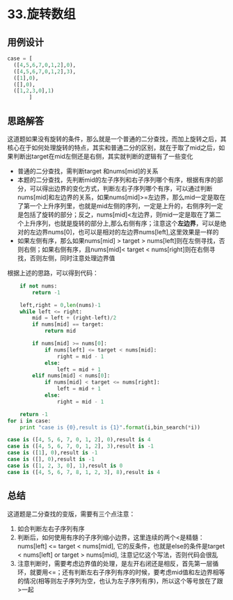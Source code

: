 # 33.旋转数组

## 用例设计

```python
case = [
  ([4,5,6,7,0,1,2],0),
  ([4,5,6,7,0,1,2],3),
  ([1],0),
  ([],0),
  ([1,2,3,0],1)
       ]
```



## 思路解答

这道题如果没有旋转的条件，那么就是一个普通的二分查找，而加上旋转之后，其核心在于如何处理旋转的特点，其实和普通二分的区别，就在于取了mid之后，如果判断出target在mid左侧还是右侧，其实就判断的逻辑有了一些变化

* 普通的二分查找，需判断target 和nums[mid]的关系
* 本题的二分查找，先判断mid的左子序列和右子序列哪个有序，根据有序的部分，可以得出边界的变化方式，判断左右子序列哪个有序，可以通过判断nums[mid]和左边界的关系，如果nums[mid]>=左边界，那么mid一定是取在了第一个上升序列里，也就是mid左侧的序列，一定是上升的，右侧序列一定是包括了旋转的部分；反之，nums[mid]<左边界，则mid一定是取在了第二个上升序列，也就是旋转的部分上,那么右侧有序；注意这个**左边界**，可以是绝对的左边界nums[0]，也可以是相对的左边界nums[left],这里效果是一样的
* 如果左侧有序，那么如果nums[mid] > target > nums[left]则在左侧寻找，否则右侧；如果右侧有序，且nums[mid]< target < nums[right]则在右侧寻找，否则左侧，同时注意处理边界值

根据上述的思路，可以得到代码：

```python
    if not nums:
        return -1

    left,right = 0,len(nums)-1
    while left <= right:
        mid = left + (right-left)/2
        if nums[mid] == target:
            return mid

        if nums[mid] >= nums[0]:
            if nums[left] <= target < nums[mid]:
                right = mid - 1
            else:
                left = mid + 1
        elif nums[mid] < nums[0]:
            if nums[mid] < target <= nums[right]:
                left = mid + 1
            else:
                right = mid - 1

    return -1
for i in case:
    print "case is {0},result is {1}".format(i,bin_search(*i))
```

```python
case is ([4, 5, 6, 7, 0, 1, 2], 0),result is 4
case is ([4, 5, 6, 7, 0, 1, 2], 3),result is -1
case is ([1], 0),result is -1
case is ([], 0),result is -1
case is ([1, 2, 3, 0], 1),result is 0
case is ([4, 5, 6, 7, 8, 1, 2, 3], 8),result is 4
```



## 总结

这道题是二分查找的变版，需要有三个点注意：

1. 如合判断左右子序列有序
2. 判断后，如何使用有序的子序列缩小边界，这里连续的两个<是精髓：nums[left] <= target < nums[mid], 它的反条件，也就是else的条件是target < nums[left] or target > nums[mid], 注意记忆这个写法，否则代码会很乱
3. 注意判断时，需要考虑边界值的处理，是左开右闭还是相反，首先第一层循环，就要用<=；还有判断左右子序列有序的时候，要考虑mid值和左边界相等的情况(相等则左子序列为空，也认为左子序列有序)，所以这个等号放在了跟>一起



